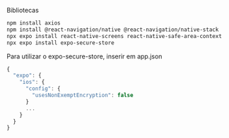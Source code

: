 Bibliotecas
~~~ bash
npm install axios
npm install @react-navigation/native @react-navigation/native-stack
npx expo install react-native-screens react-native-safe-area-context
npx expo install expo-secure-store
~~~

Para utilizar o expo-secure-store, inserir em app.json 
~~~ js
{
  "expo": {
    "ios": {
      "config": {
        "usesNonExemptEncryption": false
      }
      ... 
    }
  }
}
~~~